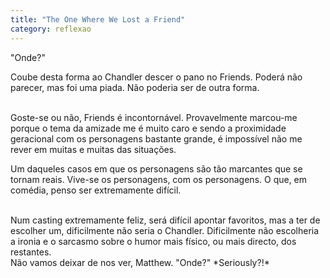 ```yaml
---
title: "The One Where We Lost a Friend"
category: reflexao
---
```


"Onde?"

Coube desta forma ao Chandler descer o pano no Friends. Poderá não parecer, mas foi uma piada. Não poderia ser de outra forma.

<br/>
Goste-se ou não, Friends é incontornável. Provavelmente marcou-me porque o tema da amizade me é muito caro e sendo a proximidade geracional com os personagens bastante grande, é impossível não me rever em muitas e muitas das situações.

Um daqueles casos em que os personagens são tão marcantes que se tornam reais. Vive-se os personagens, com os personagens. O que, em comédia, penso ser extremamente difícil.

<br/>
Num casting extremamente feliz, será difícil apontar favoritos, mas a ter de escolher um, dificilmente não seria o Chandler. Dificilmente não escolheria a ironia e o sarcasmo sobre o humor mais físico, ou mais directo, dos restantes.

<br/>
Não vamos deixar de nos ver, Matthew. "Onde?" *Seriously?!*
